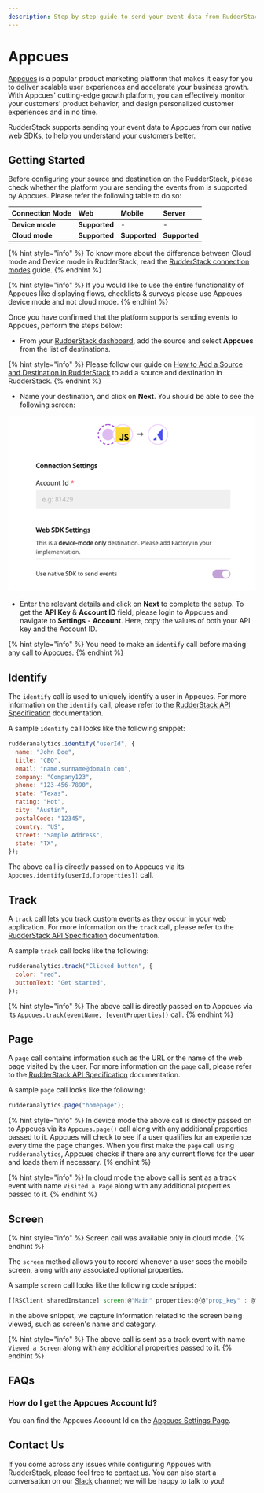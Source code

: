 ```yaml
---
description: Step-by-step guide to send your event data from RudderStack to Appcues
---
```


# Appcues

[Appcues](https://www.appcues.com/) is a popular product marketing platform that makes it easy for you to deliver scalable user experiences and accelerate your business growth. With Appcues' cutting-edge growth platform, you can effectively monitor your customers' product behavior, and design personalized customer experiences and in no time.

RudderStack supports sending your event data to Appcues from our native web SDKs, to help you understand your customers better.

## Getting Started

Before configuring your source and destination on the RudderStack, please check whether the platform you are sending the events from is supported by Appcues. Please refer the following table to do so:

| **Connection Mode** | **Web**       | **Mobile**    | **Server**    |
| :------------------ | :------------ | :------------ | :------------ |
| **Device mode**     | **Supported** | -             | -             |
| **Cloud mode**      | **Supported** | **Supported** | **Supported** |

{% hint style="info" %}
To know more about the difference between Cloud mode and Device mode in RudderStack, read the [RudderStack connection modes](https://docs.rudderstack.com/get-started/rudderstack-connection-modes) guide.
{% endhint %}

{% hint style="info" %}
If you would like to use the entire functionality of Appcues like displaying flows, checklists & surveys please use Appcues device mode and not cloud mode.
{% endhint %}

Once you have confirmed that the platform supports sending events to Appcues, perform the steps below:

- From your [RudderStack dashboard](https://app.rudderstack.com/), add the source and select **Appcues** from the list of destinations.

{% hint style="info" %}
Please follow our guide on [How to Add a Source and Destination in RudderStack](https://docs.rudderstack.com/how-to-guides/adding-source-and-destination-rudderstack) to add a source and destination in RudderStack.
{% endhint %}

- Name your destination, and click on **Next**. You should be able to see the following screen:

![Connection settings for Appcues destination](../.gitbook/assets/appcues.png)

- Enter the relevant details and click on **Next** to complete the setup. To get the **API Key** & **Account ID** field, please login to Appcues and navigate to **Settings** - **Account**. Here, copy the values of both your API key and the Account ID.

{% hint style="info" %}
You need to make an `identify` call before making any call to Appcues.
{% endhint %}

## Identify

The `identify` call is used to uniquely identify a user in Appcues. For more information on the `identify` call, please refer to the [RudderStack API Specification](https://docs.rudderstack.com/rudderstack-api-spec) documentation.

A sample `identify` call looks like the following snippet:

```javascript
rudderanalytics.identify("userId", {
  name: "John Doe",
  title: "CEO",
  email: "name.surname@domain.com",
  company: "Company123",
  phone: "123-456-7890",
  state: "Texas",
  rating: "Hot",
  city: "Austin",
  postalCode: "12345",
  country: "US",
  street: "Sample Address",
  state: "TX",
});
```

The above call is directly passed on to Appcues via its `Appcues.identify(userId,[properties])` call.

## Track

A `track` call lets you track custom events as they occur in your web application. For more information on the `track` call, please refer to the [RudderStack API Specification](https://docs.rudderstack.com/rudderstack-api-spec) documentation.

A sample `track` call looks like the following:

```javascript
rudderanalytics.track("Clicked button", {
  color: "red",
  buttonText: "Get started",
});
```

{% hint style="info" %}
The above call is directly passed on to Appcues via its `Appcues.track(eventName, [eventProperties])` call.
{% endhint %}

## Page

A `page` call contains information such as the URL or the name of the web page visited by the user. For more information on the `page` call, please refer to the [RudderStack API Specification](https://docs.rudderstack.com/rudderstack-api-spec) documentation.

A sample `page` call looks like the following:

```javascript
rudderanalytics.page("homepage");
```

{% hint style="info" %}
In device mode the above call is directly passed on to Appcues via its `Appcues.page()` call along with any additional properties passed to it.
Appcues will check to see if a user qualifies for an experience every time the page changes. When you first make the `page` call using `rudderanalytics`, Appcues checks if there are any current flows for the user and loads them if necessary.
{% endhint %}

{% hint style="info" %}
In cloud mode the above call is sent as a track event with name `Visited a Page` along with any additional properties passed to it.
{% endhint %}

## Screen

{% hint style="info" %}
Screen call was available only in cloud mode.
{% endhint %}

The `screen` method allows you to record whenever a user sees the mobile screen, along with any associated optional properties.

A sample `screen` call looks like the following code snippet:

```javascript
[[RSClient sharedInstance] screen:@"Main" properties:@{@"prop_key" : @"prop_value"}];
```

In the above snippet, we capture information related to the screen being viewed, such as screen's name and category.

{% hint style="info" %}
The above call is sent as a track event with name `Viewed a Screen` along with any additional properties passed to it.
{% endhint %}

## FAQs

### How do I get the Appcues Account Id?

You can find the Appcues Account Id on the [Appcues Settings Page](https://studio.appcues.com/settings/account).

## Contact Us

If you come across any issues while configuring Appcues with RudderStack, please feel free to [contact us](mailto:%20docs@rudderstack.com). You can also start a conversation on our [Slack](https://resources.rudderstack.com/join-rudderstack-slack) channel; we will be happy to talk to you!
